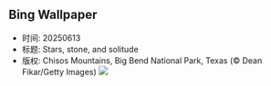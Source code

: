 ## Bing Wallpaper
- 时间: 20250613
- 标题: Stars, stone, and solitude
- 版权: Chisos Mountains, Big Bend National Park, Texas (© Dean Fikar/Getty Images)
![](https://cn.bing.com/th?id=OHR.BigBendChisos_EN-US9433220487_UHD.jpg&rf=LaDigue_UHD.jpg&pid=hp&w=3840&h=2160&rs=1&c=4)
